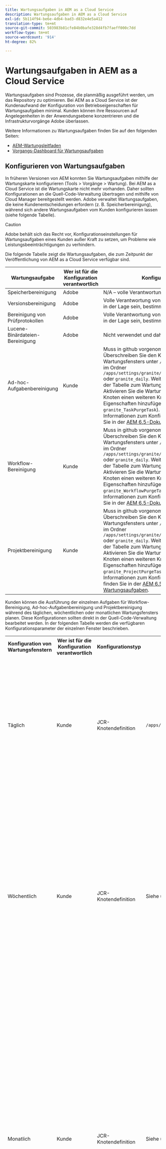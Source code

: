 ```yaml
---
title: Wartungsaufgaben in AEM as a Cloud Service
description: Wartungsaufgaben in AEM as a Cloud Service
exl-id: 5b114f94-be6e-4db4-bad3-d832e4e5a412
translation-type: tm+mt
source-git-commit: 503983b81cfe84b0bafe328d4fb7faeff000c7dd
workflow-type: tm+mt
source-wordcount: '914'
ht-degree: 82%

---
```


# Wartungsaufgaben in AEM as a Cloud Service

Wartungsaufgaben sind Prozesse, die planmäßig ausgeführt werden, um das Repository zu optimieren. Bei AEM as a Cloud Service ist der Kundenaufwand der Konfiguration von Betriebseigenschaften für Wartungsaufgaben minimal. Kunden können ihre Ressourcen auf Angelegenheiten in der Anwendungsebene konzentrieren und die Infrastrukturvorgänge Adobe überlassen.

Weitere Informationen zu Wartungsaufgaben finden Sie auf den folgenden Seiten:

* [AEM-Wartungsleitfaden](https://helpx.adobe.com/de/experience-manager/kb/AEM6-Maintenance-Guide.html)
* [Vorgangs-Dashboard für Wartungsaufgaben](https://helpx.adobe.com/de/experience-manager/6-5/sites/administering/using/operations-dashboard.html#AutomatedMaintenanceTasks)

## Konfigurieren von Wartungsaufgaben

In früheren Versionen von AEM konnten Sie Wartungsaufgaben mithilfe der Wartungskarte konfigurieren (Tools > Vorgänge > Wartung). Bei AEM as a Cloud Service ist die Wartungskarte nicht mehr vorhanden. Daher sollten Konfigurationen an die Quell-Code-Verwaltung übertragen und mithilfe von Cloud Manager bereitgestellt werden. Adobe verwaltet Wartungsaufgaben, die keine Kundenentscheidungen erfordern (z. B. Speicherbereinigung), während sich andere Wartungsaufgaben vom Kunden konfigurieren lassen (siehe folgende Tabelle).

>[!CAUTION]
>
>Adobe behält sich das Recht vor, Konfigurationseinstellungen für Wartungsaufgaben eines Kunden außer Kraft zu setzen, um Probleme wie Leistungsbeeinträchtigungen zu verhindern.

Die folgende Tabelle zeigt die Wartungsaufgaben, die zum Zeitpunkt der Veröffentlichung von AEM as a Cloud Service verfügbar sind.

| Wartungsaufgabe | Wer ist für die Konfiguration verantwortlich | Konfigurationsweise (optional) |
|---|---|---|
| Speicherbereinigung | Adobe | N/A – volle Verantwortung von Adobe |
| Versionsbereinigung | Adobe | Volle Verantwortung von Adobe, aber in Zukunft werden Kunden in der Lage sein, bestimmte Parameter selbst zu konfigurieren. |
| Bereinigung von Prüfprotokollen | Adobe | Volle Verantwortung von Adobe, aber in Zukunft werden Kunden in der Lage sein, bestimmte Parameter selbst zu konfigurieren. |
| Lucene-Binärdateien-Bereinigung | Adobe | Nicht verwendet und daher von Adobe deaktiviert. |
| Ad-hoc-Aufgabenbereinigung | Kunde | Muss in github vorgenommen werden. <br> Überschreiben Sie den Konfigurationsknoten des vordefinierten Wartungsfensters unter `/libs` durch Erstellen von Eigenschaften im Ordner `/apps/settings/granite/operations/maintenance/granite_weekly` oder `granite_daily`. Weitere Konfigurationsdetails finden Sie in der Tabelle zum Wartungsfenster. <br> Aktivieren Sie die Wartungsaufgabe, indem Sie unter dem obigen Knoten einen weiteren Knoten mit den entsprechenden Eigenschaften hinzufügen (nennen Sie ihn `granite_TaskPurgeTask`). <br> Informationen zum Konfigurieren der OSGi-Eigenschaften finden Sie in der [AEM 6.5-Dokumentation zu Wartungsaufgaben](https://helpx.adobe.com/experience-manager/kb/AEM6-Maintenance-Guide.html). |
| Workflow-Bereinigung | Kunde | Muss in github vorgenommen werden. <br> Überschreiben Sie den Konfigurationsknoten des vordefinierten Wartungsfensters unter `/libs` durch Erstellen von Eigenschaften im Ordner `/apps/settings/granite/operations/maintenance/granite_weekly` oder `granite_daily`. Weitere Konfigurationsdetails finden Sie in der Tabelle zum Wartungsfenster. <br> Aktivieren Sie die Wartungsaufgabe, indem Sie unter dem obigen Knoten einen weiteren Knoten mit den entsprechenden Eigenschaften hinzufügen (nennen Sie ihn `granite_WorkflowPurgeTask`). <br> Informationen zum Konfigurieren der OSGi-Eigenschaften finden Sie in der [AEM 6.5-Dokumentation zu Wartungsaufgaben](https://helpx.adobe.com/experience-manager/kb/AEM6-Maintenance-Guide.html). |
| Projektbereinigung | Kunde | Muss in github vorgenommen werden. <br> Überschreiben Sie den Konfigurationsknoten des vordefinierten Wartungsfensters unter `/libs` durch Erstellen von Eigenschaften im Ordner `/apps/settings/granite/operations/maintenance/granite_weekly` oder `granite_daily`. Weitere Konfigurationsdetails finden Sie in der Tabelle zum Wartungsfenster. <br> Aktivieren Sie die Wartungsaufgabe, indem Sie unter dem obigen Knoten einen weiteren Knoten mit den entsprechenden Eigenschaften hinzufügen (nennen Sie ihn `granite_ProjectPurgeTask`). <br> Informationen zum Konfigurieren von OSGi-Eigenschaften finden Sie in der [AEM 6.5-Dokumentation zu Wartungsaufgaben](https://helpx.adobe.com/experience-manager/kb/AEM6-Maintenance-Guide.html). |

Kunden können die Ausführung der einzelnen Aufgaben für Workflow-Bereinigung, Ad-hoc-Aufgabenbereinigung und Projektbereinigung während des täglichen, wöchentlichen oder monatlichen Wartungsfensters planen. Diese Konfigurationen sollten direkt in der Quell-Code-Verwaltung bearbeitet werden. In der folgenden Tabelle werden die verfügbaren Konfigurationsparameter der einzelnen Fenster beschrieben.

<table>
 <tbody>
  <tr>
    <th>Konfiguration von Wartungsfenstern</th>
    <th>Wer ist für die Konfiguration verantwortlich</th>
    <th>Konfigurationstyp</th>
    <th>Standort</th>
    <th>Beispiel</th>
    <th>Parameter</th>
  </tr>
  <tr>
    <td>Täglich</td>
    <td>Kunde</td>
    <td>JCR-Knotendefinition</td>
    <td> <code>/apps/settings/granite/operations/maintenance/granite_daily</code></td>
    <td>Siehe Code-Beispiel 1 unten</td>
  <td><p><code>windowSchedule= daily</code></p> (dieser Wert sollte nicht geändert werden)
  <p><code>windowStartTime= HH:MM</code> mit 24-Stunden-Uhr. Definiert, wann die Ausführung der mit dem täglichen Wartungsfenster verknüpften Wartungsaufgaben beginnen soll.</p>
  <p><code>windowEndTime= HH:MM</code> mit 24-Stunden-Uhr. Definiert, wann die Ausführung der mit dem täglichen Wartungsfenster verknüpften Wartungsaufgaben beendet werden soll, wenn diese noch nicht abgeschlossen sind.</p>
  </td> 
  </tr>
  <tr>
    <td>Wöchentlich</td>
    <td>Kunde</td>
    <td>JCR-Knotendefinition</td>
    <td>Siehe unten Position 2</td>
    <td>Siehe Code-Beispiel 2 unten</td>
    <td>
    <strong>windowSchedule= weekly</strong> (dieser Wert sollte nicht geändert werden) 
    <strong>windowStartTime= HH:</strong> MMusing as 24 hour clock. Definiert, wann die Ausführung der mit dem wöchentlichen Wartungsfenster verknüpften Wartungsaufgaben beginnen soll.
    <strong></strong>windowEndTime = HH:MM unter Verwendung der 24-Stunden-Zeit. Definiert, wann die Ausführung der mit dem wöchentlichen Wartungsfenster verknüpften Wartungsaufgaben beendet werden soll, wenn diese noch nicht abgeschlossen sind.
    <strong>windowScheduleWeekdays= Array mit 2 Werten von 1-7 (z. B. [5,5])</strong>  Der erste Wert des Arrays ist der Tag des Beginns, an dem der Auftrag geplant wird, und der zweite Wert ist der Endtag, an dem der Auftrag beendet werden soll. Die genaue Uhrzeit von Anfang und Ende wird durch „windowStartTime“ bzw. „windowEndTime“ angegeben.
    </td> 
  </tr>
  <tr>
    <td>Monatlich</td>
    <td>Kunde</td>
    <td>JCR-Knotendefinition</td>
    <td>Siehe unten Position 3</td>
    <td>Siehe Code-Beispiel 3 unten</td>
    <td>
    <strong>windowSchedule= daily</strong> (dieser Wert sollte nicht geändert werden) 
    <strong>windowStartTime= HH:</strong> MMusing as 24 hour clock. Definiert, wann die Ausführung der mit dem monatlichen Wartungsfenster verknüpften Wartungsaufgaben beginnen soll.
    <strong></strong>windowEndTime = HH:MM unter Verwendung der 24-Stunden-Zeit. Definiert, wann die Ausführung der mit dem monatlichen Wartungsfenster verknüpften Wartungsaufgaben beendet werden soll, wenn diese noch nicht abgeschlossen sind.
    <strong>windowScheduleWeekdays = Array von 2 Werten von 1-7 (z. B. [5,5])</strong>  Der erste Wert des Arrays ist der Tag des Beginns, an dem der Auftrag geplant wird, und der zweite Wert ist der Endtag, an dem der Auftrag beendet werden soll. Die genaue Uhrzeit von Anfang und Ende wird durch „windowStartTime“ bzw. „windowEndTime“ angegeben.
    <strong>windowFirstLastStartDay= 0/1</strong> 0, um einen Zeitplan für die erste Woche des Monats bzw. 1 für die letzte Woche des Monats zu erstellen. Wenn kein Wert angegeben ist, werden Aufträge praktisch jeden Tag terminiert (wie von „windowScheduleWeekdays“ jeden Monat gesteuert).
    </td> 
    </tr>
    </tbody>
</table>

Standorte:

1. /apps/settings/granite/operations/maintenance/granite_daily
2. /apps/settings/granite/operations/maintenance/granite_weekly
3. /apps/settings/granite/operations/maintenance/granite_month

Codebeispiele:

Code-Beispiel 1

```xml
<?xml version="1.0" encoding="UTF-8"?>
<jcr:root xmlns:sling="http://sling.apache.org/jcr/sling/1.0" 
  xmlns:jcr="http://www.jcp.org/jcr/1.0" 
  jcr:primaryType="sling:Folder"
  sling:configCollectionInherit="true"
  sling:configPropertyInherit="true"
  windowSchedule="daily"
  windowStartTime="03:00"
  windowEndTime="05:00"
 />
```

Code-Beispiel 2

```xml
<?xml version="1.0" encoding="UTF-8"?>
<jcr:root xmlns:sling="http://sling.apache.org/jcr/sling/1.0" 
   xmlns:jcr="http://www.jcp.org/jcr/1.0"
   jcr:primaryType="sling:Folder"
   sling:configCollectionInherit="true"
   sling:configPropertyInherit="true"
   windowEndTime="15:30"
   windowSchedule="weekly"
   windowScheduleWeekdays="[5,5]"
   windowStartTime="14:30"/>
```

Code-Beispiel 3

```xml
<?xml version="1.0" encoding="UTF-8"?>
<jcr:root xmlns:sling="http://sling.apache.org/jcr/sling/1.0" 
   xmlns:jcr="http://www.jcp.org/jcr/1.0"
   jcr:primaryType="sling:Folder"
   sling:configCollectionInherit="true"
   sling:configPropertyInherit="true"
   windowEndTime="15:30"
   windowSchedule="monthly"
   windowFirstLastStartDay=0
   windowScheduleWeekdays="[5,5]"
   windowStartTime="14:30"/>
```
